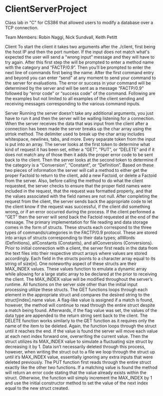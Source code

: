 # ClientServerProject
Class lab in "C" for CS386 that allowed users to modify a database over a TCP connection. 

Team Members: Robin Naggi, Nick Sundvall, Keith Petitt 
  
Client
To start the client it takes two arguments after the ./client, first being the host IP and then the port number. If the input does not match what's expected the user will send a “wrong input” message and they will have to try again. After this first step the will be prompted to enter a method name with the category and “FACTP/0.9”. Then you’ll be prompted to enter the next line of commands first being the name. After the first command entry and beyond you can enter “send” at any moment to send your command to the server for evaluations. The error or success in your command will be determined by the server and will be sent as a message “FACTP/0.9” followed by “error code” or “success code” of the command. Following are the examples but not limited to all examples of the client sending and receiving messages corresponding to the various command inputs.

Server
Running the server doesn’t take any additional arguments, you just have to run it and then the server will be waiting listening for a connection. When the server receives the data that was input from the client after a connection has been made the server breaks up the char array using the strtok method. The delimiter used to break up the char array includes whitespace, newlines, tabs, and more. Every separate token from the input is put into an array. The server looks at the first token to determine what kind of request it has been set, either a “GET”, “PUT”, or “DELETE” and if it does not match any of those then it adds the proper error code to be sent back to the client. Then the server looks at the second token to determine if the category is a “Conversion”, “Constant”, or “Definition”. 
Based on these two pieces of information the server will call a method to either get the proper Factoid to return to the client, add a new Factoid, or delete a Factoid from the server. Also, before calling the method to do what the client requested, the server checks to ensure that the proper field names were included in the request, that the request was formatted properly, and that the values associated with the field names are not null. After completing the request from the client, the server sends back the appropriate code to let the client know if the request was successful, if the client did something wrong, or if an error occurred during the process. If the client performed a “GET” then the server will send back the Factoid requested at the end of the message. 
	The primary implementation for file reading and data storage comes in the form of structs. These structs each correspond to the three types of commands/categories in the FACTP/0.9 protocol. These are stored into arrays of structs corresponding to their data types; allWords (Definitions), allConstants (Constants), and allConversions (Conversions). Prior to initial connection with a client, the server first reads in the data from the text files into their respective struct arrays where values are stored accordingly. Each field in the structs points to a character array equal to its string of size[n]. One noteworthy aspect of these structs are their MAX_INDEX values. These values function to emulate a dynamic array while allowing for a large static array to be declared at the prior to receiving the client. The MAX_INDEX value will be modified throughout the server’s runtime. All functions on the server side other than the initial input processing utilize these structs. 
	The GET functions loops through each element in the appropriate struct and compares the desired string to the struct[index].name value. A flag-like value is assigned if a match is found, however, the method will continue to read through the entire struct despite a match being found. Afterwards, if the flag value was set, the values of the data type are appended to the return string sent back to the client.
	The DELETE function works similarly to the GET function as it requires only the name of the item to be deleted. Again, the function loops through the struct until it reaches the end. If the value is found the server will move each value at each next index forward one, overwriting the current value. Then the struct utilizes its MAX_INDEX value to simulate a fluctuating size struct by decreasing it by 1. Data isn’t necessarily deleted through this process, however, when writing the struct out to a file we loop through the struct up until it’s MAX_INDEX value, essentially ignoring any extra inputs that were deleted previously.
	The PUT function first reads through the entire struct exactly like the other two functions. If a matching value is found the method will return an error code stating that the value already exists within the struct. Otherwise, the function will simply increment the MAX_INDEX by 1 and use the initial constructor method to set the value of the next index equal to the new struct created. 
